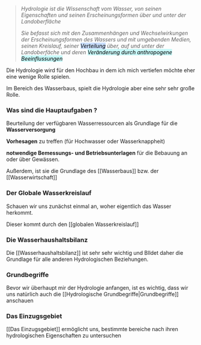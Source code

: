 >*Hydrologie ist die Wissenschaft vom Wasser, von seinen Eigenschaften und seinen Erscheinungsformen über und unter der Landoberfläche*
>
>*Sie befasst sich mit den Zusammenhängen und Wechselwirkungen der Erscheinungsformen des Wassers und mit umgebenden Medien, seinen Kreislauf, seiner <mark style="background: #ADCCFFA6;">Verteilung</mark> über, auf und unter der Landoberfäche und deren <mark style="background: #ABF7F7A6;">Veränderung durch anthropogene Beeinflussungen</mark>*

Die Hydrologie wird für den Hochbau in dem ich mich vertiefen möchte eher eine wenige Rolle spielen.

Im Bereich des Wasserbaus, spielt die Hydrologie aber eine sehr sehr große Rolle.

### Was sind die Hauptaufgaben ?

Beurteilung der verfügbaren Wasserressourcen als Grundlage für die **Wasserversorgung**

**Vorhesagen** zu treffen (für Hochwasser oder Wasserknappheit)

**notwendige Bemessungs- und Betriebsunterlagen** für die Bebauung an oder über Gewässen.

Außerdem, ist sie die Grundlage des [[Wasserbaus]] bzw. der [[Wasserwirtschaft]]

### Der Globale Wasserkreislauf
Schauen wir uns zunächst einmal an, woher eigentlich das Wasser herkommt.

Dieser kommt durch den [[globalen Wasserkreislauf]]

### Die Wasserhaushaltsbilanz

Die [[Wasserhaushaltsbilanz]] ist sehr sehr wichtig und BIldet daher die Grundlage für alle anderen Hydrologischen Beziehungen.

### Grundbegriffe
Bevor wir überhaupt mir der Hydrologie anfangen, ist es wichtig, dass wir uns natürlich auch die [[Hydrologische Grundbegriffe|Grundbegriffe]] anschauen

### Das Einzugsgebiet
[[Das Einzugsgebiet]] ermöglicht uns, bestimmte bereiche nach ihren hydrologischen Eigenschaften zu untersuchen